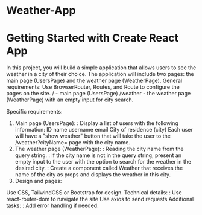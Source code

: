 # Weather-App
# Getting Started with Create React App

In this project, you will build a simple application that allows users to see the weather in a city of their choice.
The application will include two pages: the main page (UsersPage) and the weather page (WeatherPage). General requirements:
Use BrowserRouter, Routes, and Route to configure the pages on the site.
/ - main page (UsersPage)
/weather - the weather page (WeatherPage) with an empty input for city search.

Specific requirements:
1. Main page (UsersPage):
: Display a list of users with the following information:
ID
name
username
email
City of residence (city)
Each user will have a "show weather" button that will take the user to the /weather?cityName=<city name> page with the city name.
2. The weather page (WeatherPage):
: Reading the city name from the query string.
: If the city name is not in the query string, present an empty input to the user with the option to search for the weather in the desired city.
:
Create a component called Weather that receives the name of the city as props and displays the weather in this city.
3. Design and pages:

Use CSS, TailwindCSS or Bootstrap for design.
Technical details:
:
Use react-router-dom to navigate the site
Use axios to send requests
Additional tasks:
: Add error handling if needed.